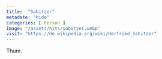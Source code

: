 ```yaml
---
title:  "Sabitzer"
metadate: "hide"
categories: [ Person ]
image: "/assets/hits/sabitzer.webp"
visit: "https://de.wikipedia.org/wiki/Herfried_Sabitzer"
---
```

Thum.
